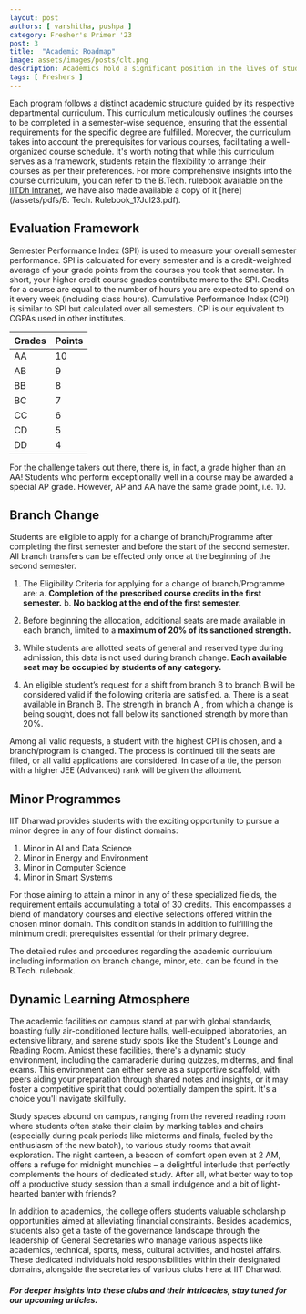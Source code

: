 ```yaml
---
layout: post
authors: [ varshitha, pushpa ]
category: Fresher's Primer '23
post: 3
title:  "Academic Roadmap"
image: assets/images/posts/clt.png
description: Academics hold a significant position in the lives of students at IIT Dharwad. In this section, we aim to provide a concise overview of the academic curriculum at IITDh, shedding light on its structure (even if it may appear intricate). Following that, we will delve into a brief exploration of the broader academic environment encompassing the campus.
tags: [ Freshers ]
---
```


Each program follows a distinct academic structure guided by its respective departmental curriculum. This curriculum meticulously outlines the courses to be completed in a semester-wise sequence, ensuring that the essential requirements for the specific degree are fulfilled. Moreover, the curriculum takes into account the prerequisites for various courses, facilitating a well-organized course schedule. It's worth noting that while this curriculum serves as a framework, students retain the flexibility to arrange their courses as per their preferences. For more comprehensive insights into the course curriculum, you can refer to the B.Tech. rulebook available on the [IITDh Intranet](https://intranet.iitdh.ac.in:444/pdf/circular/B.%20Tech.%20Rulebook_17Jul23.pdf), we have also made available a copy of it [here](/assets/pdfs/B. Tech. Rulebook_17Jul23.pdf).

## Evaluation Framework

Semester Performance Index (SPI) is used to measure your overall semester performance. SPI is calculated for every semester and is a credit-weighted average of your grade points from the courses you took that semester. In short, your higher credit course grades contribute more to the SPI. Credits for a course are equal to the number of hours you are expected to spend on it every week (including class hours). Cumulative Performance Index (CPI) is similar to SPI but calculated over all semesters. CPI is our equivalent to CGPAs used in other institutes.

| Grades | Points |
| ------ | ------ |
|   AA   |   10   |
|   AB   |   9    |
|   BB   |   8    |
|   BC   |   7    |
|   CC   |   6    |
|   CD   |   5    |
|   DD   |   4    |

For the challenge takers out there, there is, in fact, a grade higher than an AA! Students who perform exceptionally well in a course may be awarded a special AP grade. However, AP and AA have the same grade point, i.e. 10. 

## Branch Change

Students are eligible to apply for a change of branch/Programme after completing the first semester and before the start of the second semester. All branch transfers can be effected only once at the beginning of the second semester.

1. The Eligibility Criteria for applying for a change of branch/Programme are: 
a. **Completion of the prescribed course credits in the first semester.**
b. **No backlog at the end of the first semester.**

2. Before beginning the allocation, additional seats are made available in each branch, limited to a **maximum of 20% of its sanctioned strength.**

3. While students are allotted seats of general and reserved type during admission, this data is not used during branch change. **Each available seat may be occupied by students of any category.**

4. An eligible student’s request for a shift from branch B to branch B will be considered valid if the following criteria are satisfied. a. There is a seat available in Branch B. The strength in branch A , from which a change is being sought, does not fall below its sanctioned strength by more than 20%.

Among all valid requests, a student with the highest CPI is chosen, and a branch/program is changed. The process is continued till the seats are filled, or all valid applications are considered. In case of a tie, the person with a higher JEE (Advanced) rank will be given the allotment.

## Minor Programmes

IIT Dharwad provides students with the exciting opportunity to pursue a minor degree in any of four distinct domains:

1. Minor in AI and Data Science
2. Minor in Energy and Environment
3. Minor in Computer Science
4. Minor in Smart Systems

For those aiming to attain a minor in any of these specialized fields, the requirement entails accumulating a total of 30 credits. This encompasses a blend of mandatory courses and elective selections offered within the chosen minor domain. This condition stands in addition to fulfilling the minimum credit prerequisites essential for their primary degree.

The detailed rules and procedures regarding the academic curriculum including information on branch change, minor, etc. can be found in the B.Tech. rulebook.

## Dynamic Learning Atmosphere

The academic facilities on campus stand at par with global standards, boasting fully air-conditioned lecture halls, well-equipped laboratories, an extensive library, and serene study spots like the Student's Lounge and Reading Room. Amidst these facilities, there's a dynamic study environment, including the camaraderie during quizzes, midterms, and final exams. This environment can either serve as a supportive scaffold, with peers aiding your preparation through shared notes and insights, or it may foster a competitive spirit that could potentially dampen the spirit. It's a choice you'll navigate skillfully.

Study spaces abound on campus, ranging from the revered reading room where students often stake their claim by marking tables and chairs (especially during peak periods like midterms and finals, fueled by the enthusiasm of the new batch), to various study rooms that await exploration. The night canteen, a beacon of comfort open even at 2 AM, offers a refuge for midnight munchies – a delightful interlude that perfectly complements the hours of dedicated study. After all, what better way to top off a productive study session than a small indulgence and a bit of light-hearted banter with friends?

In addition to academics, the college offers students valuable scholarship opportunities aimed at alleviating financial constraints. Besides academics, students also get a taste of the governance landscape through the leadership of General Secretaries who manage various aspects like academics, technical, sports, mess, cultural activities, and hostel affairs. These dedicated individuals hold responsibilities within their designated domains, alongside the secretaries of various clubs here at IIT Dharwad. 

##### For deeper insights into these clubs and their intricacies, stay tuned for our upcoming articles.

